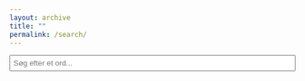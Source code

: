 ```yaml
---
layout: archive
title: ""
permalink: /search/
---
```


<script>
    function playSound(soundId) {
        var audioElement = document.getElementById(soundId);
        audioElement.play();
    }
</script>
<style>
    table {
        border-collapse: collapse;
        width: 100%;
    }
    tr:nth-child(even) {
        background-color: #f2f2f2; /* Light gray background for even rows */
    }
    tr:nth-child(odd) {
        background-color: #ffffff; /* White background for odd rows */
    }
    th, td {
        border: 1px solid #dddddd;
        padding: 8px;
        text-align: left;
    }
</style>

<script>
    // This defines the list of pages to search, each containing a name and a URL.
    let pagesToSearch = [
        { name: "Adjektiver", url: "/dansk/ord_og_gram/adj/" },
        { name: "Substantiver", url: "/dansk/ord_og_gram/sub/" },
        { name: "Verber", url: "/dansk/ord_og_gram/verb/" },
        { name: "Adverbier", url: "/dansk/ord_og_gram/adv/" },
        { name: "Konjunktioner", url: "/dansk/ord_og_gram/konj/" },
        { name: "Præpositioner", url: "/dansk/ord_og_gram/præp/" },
        { name: "Faste Udtryk", url: "/dansk/ord_og_gram/fast/" }
    ];

    let pageContents = {};

    // Fetches the content of the pages asynchronously and extracts table data for searching.
    async function loadPages() {
        for (let page of pagesToSearch) {
            try {
                let response = await fetch(page.url);
                let text = await response.text();
                let parser = new DOMParser();
                let doc = parser.parseFromString(text, "text/html");

                let table = doc.querySelector("table");
                let headers = table ? table.querySelector("tr").innerHTML : null;
                let rows = table ? Array.from(table.querySelectorAll("tr")).slice(1) : [];

                if (headers && rows.length > 0) {
                    let rowData = rows.map(row => {
                        let tdText = Array.from(row.querySelectorAll("td")).map(td => td.innerText.toLowerCase()).join(" ");
                        return { html: row.outerHTML, text: tdText };
                    });
                    pageContents[page.name] = { headers, rows: rowData };
                }
            } catch (error) {
                console.error(`Failed to load ${page.url}:`, error);
            }
        }
    }

    // Filters the loaded pages based on the search term and displays up to 5 matching rows per page.
    function searchPages() {
        let input = document.getElementById("searchInput").value.toLowerCase().trim();
        let resultsContainer = document.getElementById("results");
        resultsContainer.innerHTML = "";

        if (!input) return;

        for (let page in pageContents) {
            let { headers, rows } = pageContents[page];
            // Limits the displayed search results to the first 5 matching rows per page.
            let matchingRows = rows.filter(row => row.text.includes(input)).slice(0, 5);

            if (matchingRows.length > 0) {
                let section = document.createElement("div");
                section.innerHTML = `<h3>${page}</h3>
                                    <table border="1" cellspacing="5" style="width:100%">
                                        <tr>${headers}</tr>
                                    </table>`;
                
                let table = section.querySelector("table");
                matchingRows.forEach(rowData => {
                    let row = document.createElement("tr");
                    row.innerHTML = rowData.html;
                    highlightMatchesInElement(row, input);
                    table.appendChild(row);
                });

                resultsContainer.appendChild(section);
            }
        }
    }
    // Highlights the searched term in the displayed results by wrapping matched text in a span with a highlight class.
    function highlightMatchesInElement(element, searchTerm) {
        let regex = new RegExp(`(${searchTerm})`, "gi");

        function highlightNode(node) {
            if (node.nodeType === 3) {
                let matches = node.nodeValue.match(regex);
                if (matches) {
                    let span = document.createElement("span");
                    span.innerHTML = node.nodeValue.replace(regex, `<span class="highlight">$1</span>`);
                    node.replaceWith(span);
                }
            } else {
                node.childNodes.forEach(highlightNode);
            }
        }

        highlightNode(element);
    }
    // Ensures the page data is loaded when the document is fully loaded.
    document.addEventListener("DOMContentLoaded", loadPages);
</script>

<style>
    input {
        margin-bottom: 10px;
        padding: 5px;
        width: 100%;
    }
    h3 {
        margin-top: 20px;
        color: #0077cc;
    }
    .highlight {
        background-color: yellow;
        font-weight: bold;
    }
</style>

<input type="text" id="searchInput" placeholder="Søg efter et ord..." onkeyup="searchPages()">
<div id="results"></div>